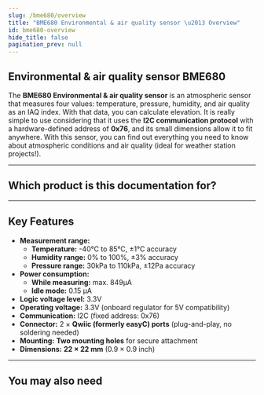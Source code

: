 ```yaml
---
slug: /bme680/overview
title: "BME680 Environmental & air quality sensor \u2013 Overview"
id: bme680-overview
hide_title: false
pagination_prev: null
---
```

## Environmental & air quality sensor BME680
The **BME680 Environmental & air quality sensor** is an atmospheric sensor that measures four values: temperature, pressure, humidity, and air quality as an IAQ index. With that data, you can calculate elevation. It is really simple to use considering that it uses the **I2C communication protocol** with a hardware-defined address of **0x76**, and its small dimensions allow it to fit anywhere. With this sensor, you can find out everything you need to know about atmospheric conditions and air quality (ideal for weather station projects!).

<CenteredImage src="/img/bme680/333035.jpg" alt="Environmental & air quality sensor BME680" caption="Environmental & air quality sensor BME680" />

---

## Which product is this documentation for?

<QuickLink 
  title="Environmental & air quality sensor BME680 breakout" 
  description="333035"
  url="https://soldered.com/product/enviromental-air-quality-sensor-bme680-breakout/"
  image="/img/bme680/333035.webp" 
/>

---

## Key Features

- **Measurement range:**  
  - **Temperature:** -40°C to 85°C, ±1°C accuracy  
  - **Humidity range:** 0% to 100%, ±3% accuracy
  - **Pressure range:** 30kPa to 110kPa, ±12Pa accuracy 
- **Power consumption:**  
  - **While measuring:** max. 849µA 
  - **Idle mode:**  0.15 µA  
- **Logic voltage level:** 3.3V  
- **Operating voltage:** 3.3V (onboard regulator for 5V compatibility)  
- **Communication:** I2C (fixed address: 0x76)  
- **Connector:** 2 × **Qwiic (formerly easyC) ports** (plug-and-play, no soldering needed)  
- **Mounting:** **Two mounting holes** for secure attachment  
- **Dimensions:** **22 × 22 mm** (0.9 × 0.9 inch)  

---

## You may also need

<QuickLink 
  title="Qwiic cable" 
  description="Qwiic (formerly easyC) compatible cables with connectors on both ends, available in various lengths."
  url="https://soldered.com/product/easyc-cable/"
  image="/img/333311.webp" 
/>